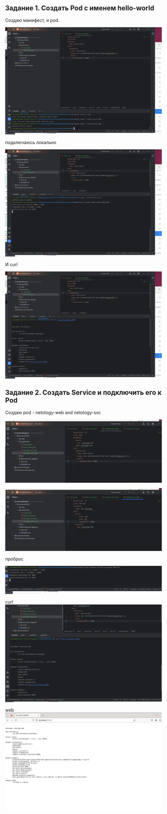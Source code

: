 ## Задание 1. Создать Pod с именем hello-world

Создаю манифест, и pod.

![c31f94efc6e815c584f799846ae4592e.png](../_resources/c31f94efc6e815c584f799846ae4592e-1.png)

подключаюсь локально

![84312ca6b3f56497fed3f43b42292576.png](../_resources/84312ca6b3f56497fed3f43b42292576-1.png)

И curl

![6ab2c23fe9b6ff5a5840fce733011482.png](../_resources/6ab2c23fe9b6ff5a5840fce733011482-1.png)

## Задание 2. Создать Service и подключить его к Pod


Создаю pod - netology-web and netology-svc

![a2d69695ede3a59f0d23cdf5b08a00a3.png](../_resources/a2d69695ede3a59f0d23cdf5b08a00a3-1.png)


![470c2bb8176e05464201131351976e6b.png](../_resources/470c2bb8176e05464201131351976e6b-1.png)

проброс

![3753eca9dfa4b103e027c824293796db.png](../_resources/3753eca9dfa4b103e027c824293796db-1.png)

curl
![371d6a0544286831f73e8b3da8fc1757.png](../_resources/371d6a0544286831f73e8b3da8fc1757-1.png)

web
![3d71379cd4e51f6b14ce3984e7d47aaa.png](../_resources/3d71379cd4e51f6b14ce3984e7d47aaa-1.png)


